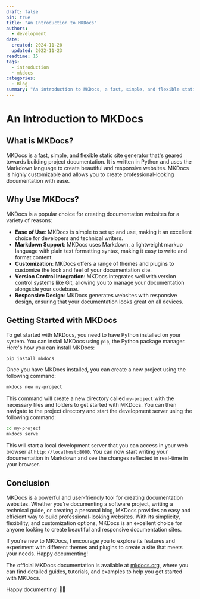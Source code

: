 ```yaml
---
draft: false
pin: true
title: "An Introduction to MKDocs"
authors:
  - development
date:
  created: 2024-11-20
  updated: 2022-11-23
readtime: 15
tags:
  - introduction
  - mkdocs
categories:
  - Blog
summary: "An introduction to MKDocs, a fast, simple, and flexible static site generator for building project documentation."
---
```


# An Introduction to MKDocs

## What is MKDocs?

MKDocs is a fast, simple, and flexible static site generator that's geared towards building project documentation. It is written in Python and uses the Markdown language to create beautiful and responsive websites. MKDocs is highly customizable and allows you to create professional-looking documentation with ease.

## Why Use MKDocs?

MKDocs is a popular choice for creating documentation websites for a variety of reasons:

- **Ease of Use**: MKDocs is simple to set up and use, making it an excellent choice for developers and technical writers.
- **Markdown Support**: MKDocs uses Markdown, a lightweight markup language with plain text formatting syntax, making it easy to write and format content.
- **Customization**: MKDocs offers a range of themes and plugins to customize the look and feel of your documentation site.
- **Version Control Integration**: MKDocs integrates well with version control systems like Git, allowing you to manage your documentation alongside your codebase.
- **Responsive Design**: MKDocs generates websites with responsive design, ensuring that your documentation looks great on all devices.

## Getting Started with MKDocs

To get started with MKDocs, you need to have Python installed on your system. You can install MKDocs using `pip`, the Python package manager. Here's how you can install MKDocs:

```bash
pip install mkdocs
```

Once you have MKDocs installed, you can create a new project using the following command:

```bash
mkdocs new my-project
```

This command will create a new directory called `my-project` with the necessary files and folders to get started with MKDocs. You can then navigate to the project directory and start the development server using the following command:

```bash
cd my-project
mkdocs serve
```

This will start a local development server that you can access in your web browser at `http://localhost:8000`. You can now start writing your documentation in Markdown and see the changes reflected in real-time in your browser.

## Conclusion

MKDocs is a powerful and user-friendly tool for creating documentation websites. Whether you're documenting a software project, writing a technical guide, or creating a personal blog, MKDocs provides an easy and efficient way to build professional-looking websites. With its simplicity, flexibility, and customization options, MKDocs is an excellent choice for anyone looking to create beautiful and responsive documentation sites.

If you're new to MKDocs, I encourage you to explore its features and experiment with different themes and plugins to create a site that meets your needs. Happy documenting! 

The official MKDocs documentation is available at [mkdocs.org](https://www.mkdocs.org/), where you can find detailed guides, tutorials, and examples to help you get started with MKDocs.

Happy documenting! 📝🚀
